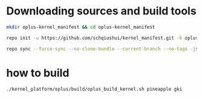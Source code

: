 # Downloading sources and build tools 

```bash
mkdir oplus-kernel_manifest && cd oplus-kernel_manifest
```

```bash
repo init -u https://github.com/schqiushui/kernel_manifest.git -b oplus_sm8650_v
```

```bash
repo sync --force-sync --no-clone-bundle --current-branch --no-tags -j$(nproc --all)
```

# how to build
```bash
./kernel_platform/oplus/build/oplus_build_kernel.sh pineapple gki
```

